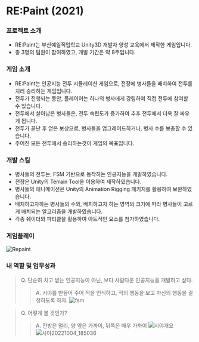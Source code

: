 # RE:Paint (2021)

### 프로젝트 소개
- RE:Paint는 부산예일직업학교 Unity3D 개발자 양성 교육에서 제작한 게임입니다.
- 총 3명의 팀원이 참여하였고, 개발 기간은 약 8주입니다.


### 게임 소개
- RE:Paint는 인공지능 전투 시뮬레이션 게임으로, 전장에 병사들을 배치하여 전투를 치러 승리하는 게임입니다.
- 전투가 진행되는 동안, 플레이어는 하나의 병사에게 강림하여 직접 전투에 참여할 수 있습니다.
- 전투에서 살아남은 병사들은, 전투 숙련도가 증가하여 추후 전투에서 더욱 잘 싸우게 됩니다.
- 전투가 끝난 후 얻은 보상으로, 병사들을 업그레이드하거나, 병사 수를 보충할 수 있습니다.
- 주어진 모든 전투에서 승리하는것이 게임의 목표입니다.


### 개발 스킬
- 병사들의 전투는, FSM 기반으로 동작하는 인공지능을 개발하였습니다.
- 전장은 Unity의 Terrain Tool을 이용하여 제작하였습니다.
- 병사들의 애니메이션은 Unity의 Animation Rigging 패키지를 활용하여 보완하였습니다.
- 배치하고자하는 병사들의 수와, 배치하고자 하는 영역의 크기에 따라 병사들이 고르게 배치되는 알고리즘을 개발하였습니다.
- 각종 쉐이더와 파티클을 활용하여 아트적인 요소를 첨가하였습니다.


### 게임플레이
![Repaint](https://user-images.githubusercontent.com/70570420/179783011-9abcf480-4b00-4720-b44e-0563d59ebbda.png)


### 내 역할 및 업무성과
> Q. 단순히 치고 받는 인공지능이 아닌, 보다 사람다운 인공지능을 개발하고 싶다.
> > A. 시야를 만들어 주어 적을 인식하고, 적의 행동을 보고 자신의 행동을 결정하도록 하자.
![fsm](https://user-images.githubusercontent.com/70570420/193786086-cb37a826-4c34-42e1-831d-c942af48a923.PNG)

> Q. 어떻게 볼 것인가?
> > A. 전방은 멀리, 양 옆은 가까이, 뒤쪽은 매우 가까이
![시야개요](https://user-images.githubusercontent.com/70570420/193786134-58c57d89-a493-4038-b2a5-bdc195cf3035.PNG)
![시야20221004_185036](https://user-images.githubusercontent.com/70570420/193789843-e79a3e35-b570-4e1e-8188-b9e7fc7f9a80.gif)


